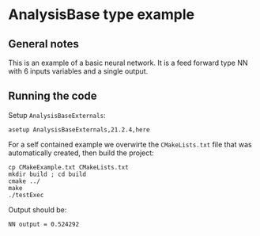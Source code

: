 # AnalysisBase type example

## General notes

This is an example of a basic neural network. It is a feed forward type NN with 6 inputs variables and a single output.

## Running the code
Setup `AnalysisBaseExternals`:

```
asetup AnalysisBaseExternals,21.2.4,here
```
For a self contained example we overwirte the `CMakeLists.txt` file that was automatically created, then build
the project:
```
cp CMakeExample.txt CMakeLists.txt
mkdir build ; cd build
cmake ../
make
./testExec
```

Output should be:
```
NN output = 0.524292
```


